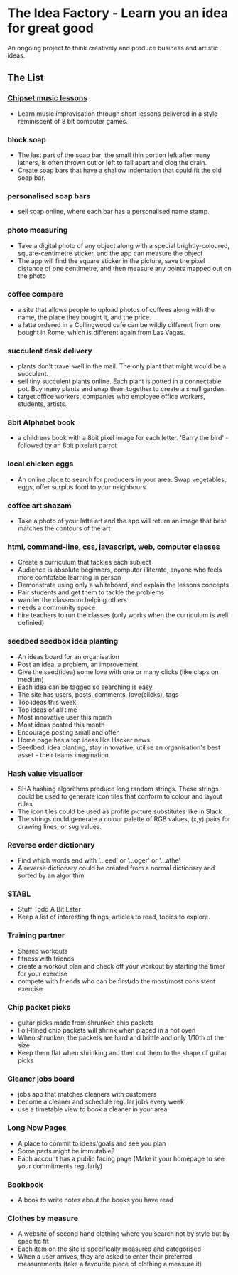 # The Idea Factory - Learn you an idea for great good
An ongoing project to think creatively and produce business and artistic ideas.

## The List

### [Chipset music lessons](./chipset_music_lessons.md)
- Learn music improvisation through short lessons delivered in a style reminiscent of 8 bit computer games.

### block soap
- The last part of the soap bar, the small thin portion left after many lathers, is often thrown out or left to fall apart and clog the drain.
- Create soap bars that have a shallow indentation that could fit the old soap bar.

### personalised soap bars
- sell soap online, where each bar has a personalised name stamp.

### photo measuring
- Take a digital photo of any object along with a special brightly-coloured, square-centimetre sticker, and the app can measure the object
- The app will find the square sticker in the picture, save the pixel distance of one centimetre, and then measure any points mapped out on the photo

### coffee compare
- a site that allows people to upload photos of coffees along with the name, the place they bought it, and the price.
- a latte ordered in a Collingwood cafe can be wildly different from one bought in Rome, which is different again from Las Vagas.

### succulent desk delivery
- plants don't travel well in the mail. The only plant that might would be a succulent. 
- sell tiny succulent plants online. Each plant is potted in a connectable pot. Buy many plants and snap them together to create a small garden.
- target office workers, companies who employee office workers, students, artists.

### 8bit Alphabet book
- a childrens book with a 8bit pixel image for each letter. 'Barry the bird' - followed by an 8bit pixelart parrot

### local chicken eggs
- An online place to search for producers in your area. Swap vegetables, eggs, offer surplus food to your neighbours.

### coffee art shazam
- Take a photo of your latte art and the app will return an image that best matches the contours of the art

### html, command-line, css, javascript, web, computer classes
- Create a curriculum that tackles each subject
- Audience is absolute beginners, computer illiterate, anyone who feels more comfotabe learning in person
- Demonstrate using only a whiteboard, and explain the lessons concepts
- Pair students and get them to tackle the problems
- wander the classroom helping others
- needs a community space
- hire teachers to run the classes (only works when the curriculum is well definied)

### seedbed seedbox idea planting

- An ideas board for an organisation
- Post an idea, a problem, an improvement
- Give the seed(idea) some love with one or many clicks (like claps on medium)
- Each idea can be tagged so searching is easy
- The site has users, posts, comments, love(clicks), tags
- Top ideas this week
- Top ideas of all time
- Most innovative user this month
- Most ideas posted this month
- Encourage posting small and often
- Home page has a top ideas like Hacker news
- Seedbed, idea planting, stay innovative, utilise an organisation's best asset - their teams imagination.

### Hash value visualiser

- SHA hashing algorithms produce long random strings. These strings could be used to generate icon tiles that conform to colour and layout rules
- The icon tiles could be used as profile picture substitutes like in Slack
- The strings could generate a colour palette of RGB values, (x,y) pairs for drawing lines, or svg values.

### Reverse order dictionary

- Find which words end with '...eed' or '...oger' or '...athe'
- A reverse dictionary could be created from a normal dictionary and sorted by an algorithm

### STABL

- Stuff Todo A Bit Later
- Keep a list of interesting things, articles to read, topics to explore.

### Training partner

- Shared workouts
- fitness with friends
- create a workout plan and check off your workout by starting the timer for your exercise
- compete with friends who can be first/do the most/most consistent exercise

### Chip packet picks

- guitar picks made from shrunken chip packets
- Foil-llined chip packets will shrink when placed in a hot oven
- When shrunken, the packets are hard and brittle and only 1/10th of the size
- Keep them flat when shrinking and then cut them to the shape of guitar picks

### Cleaner jobs board

- jobs app that matches cleaners with customers
- become a cleaner and schedule regular jobs every week
- use a timetable view to book a cleaner in your area

### Long Now Pages

- A place to commit to ideas/goals and see you plan
- Some parts might be immutable?
- Each account has a public facing page (Make it your homepage to see your commitments regularly)

### Bookbook
- A book to write notes about the books you have read

### Clothes by measure

- A website of second hand clothing where you search not by style but by specific fit
- Each item on the site is specifically measured and categorised
- When a user arrives, they are asked to enter their preferred measurements (take a favourite piece of clothing a measure it)
